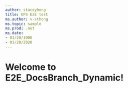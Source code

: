 ```yaml
---
author: staceyhong
title: OPS E2E test
ms.author: v-sthong
ms.topic: sample
ms.prod: .net
ms.date:
- 01/20/1000
- 01/20/2020
---
```


# Welcome to E2E_DocsBranch_Dynamic!
